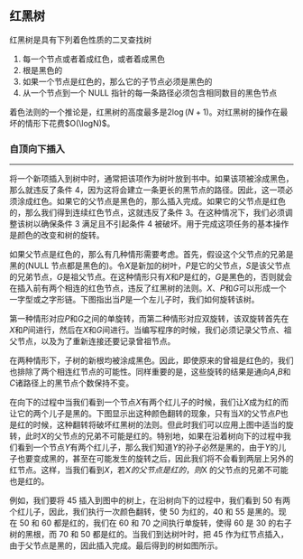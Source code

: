 <!-- @format -->

## 红黑树

红黑树是具有下列着色性质的二叉查找树

1.  每一个节点或者着成红色，或者着成黑色
2.  根是黑色的
3.  如果一个节点是红色的，那么它的子节点必须是黑色的
4.  从一个节点到一个 NULL 指针的每一条路径必须包含相同数目的黑色节点

着色法则的一个推论是，红黑树的高度最多是$2\log(N+1)$。对红黑树的操作在最坏的情形下花费$O(\logN)$。

### 自顶向下插入

---

将一个新项插入到树中时，通常把该项作为树叶放到书中。如果该项被涂成黑色，那么就违反了条件 4，因为这将会建立一条更长的黑节点的路径。因此，这一项必须涂成红色。如果它的父节点是黑色的，那么插入完成。如果它的父节点是红色的，那么我们得到连续红色节点，这就违反了条件 3。在这种情况下，我们必须调整该树以确保条件 3 满足且不引起条件 4 被破坏。用于完成这项任务的基本操作是颜色的改变和树的旋转。

如果父节点是红色的，那么有几种情形需要考虑。首先，假设这个父节点的兄弟是黑的(NULL 节点都是黑色的)。令$X$是新加的树叶，$P$是它的父节点，$S$是该父节点的兄弟节点，$G$是祖父节点。在这种情形只有$X$和$P$是红的，$G$是黑色的，否则就会在插入前有两个相连的红色节点，违反了红黑树的法则。$X$、$P$和$G$可以形成一个一字型或之字形链。下图指出当$P$是一个左儿子时，我们如何旋转该树。

第一种情形对应$P$和$G$之间的单旋转，而第二种情形对应双旋转，该双旋转首先在$X$和$P$间进行，然后在$X$和$G$间进行。当编写程序的时候，我们必须记录父节点、祖父节点，以及为了重新连接还要记录曾祖节点。

在两种情形下，子树的新根均被涂成黑色。因此，即使原来的曾祖是红色的，我们也排除了两个相连红节点的可能性。同样重要的是，这些旋转的结果是通向$A$,$B$和$C$诸路径上的黑节点个数保持不变。

在向下的过程中当我们看到一个节点$X$有两个红儿子的时候，我们让$X$成为红的而让它的两个儿子是黑的。下图显示出这种颜色翻转的现象，只有当$X$的父节点$P$也是红的时候，这种翻转将破坏红黑树的法则。但此时我们可以应用上图中适当的旋转，此时$X$的父节点的兄弟不可能是红的。特别地，如果在沿着树向下的过程中我们看到一个节点$Y$有两个红儿子，那么我们知道$Y$的孙子必然是黑的，由于$Y$的儿子也要变成黑的，甚至在可能发生的旋转之后，因此我们将不会看到两层上另外的红节点。这样，当我们看到$X$，若$X的父节点是红的，则$X 的父节点的兄弟不可能也是红的。

例如，我们要将 45 插入到图中的树上，在沿树向下的过程中，我们看到 50 有两个红儿子，因此，我们执行一次颜色翻转，使 50 为红的，40 和 55 是黑的。现在 50 和 60 都是红的，我们在 60 和 70 之间执行单旋转，使得 60 是 30 的右子树的黑根，而 70 和 50 都是红的。当我们到达树叶时，把 45 作为红节点插入，由于父节点是黑的，因此插入完成。最后得到的树如图所示。

